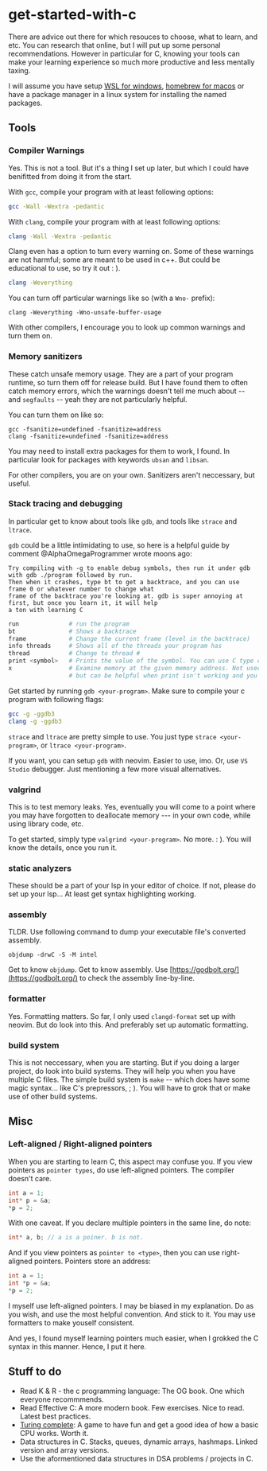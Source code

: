 # get-started-with-c

There are advice out there for which resouces to choose, what to learn, and etc. You can research that online,
but I will put up some personal recommendations. However in particular for C, knowing your tools can make your
learning experience so much more productive and less mentally taxing.

I will assume you have setup [WSL for windows](https://learn.microsoft.com/en-us/windows/wsl/install),
[homebrew for macos](https://brew.sh/) or have a package manager in a linux system for installing the named packages.

## Tools
### Compiler Warnings

Yes. This is not a tool. But it's a thing I set up later, but which I could have benifitted from doing it from the start.

With `gcc`, compile your program with at least following options:
```bash
gcc -Wall -Wextra -pedantic
```

With `clang`, compile your program with at least following options:
```bash
clang -Wall -Wextra -pedantic
```

Clang even has a option to turn every warning on. Some of these warnings are not harmful; some are meant to be used in c++.
But could be educational to use, so try it out : ).
```bash
clang -Weverything
```

You can turn off particular warnings like so (with a `Wno-` prefix):
```
clang -Weverything -Wno-unsafe-buffer-usage
```

With other compilers, I encourage you to look up common warnings and turn them on.

### Memory sanitizers

These catch unsafe memory usage. They are a part of your program runtime, so turn them off for release build. But I have
found them to often catch memory errors, which the warnings doesn't tell me much about -- and `segfaults` -- yeah they are
not particularly helpful.

You can turn them on like so:
```
gcc -fsanitize=undefined -fsanitize=address
clang -fsanitize=undefined -fsanitize=address
```
You may need to install extra packages for them to work, I found. In particular look for packages with keywords `ubsan` and `libsan`.

For other compilers, you are on your own. Sanitizers aren't neccessary, but useful.

### Stack tracing and debugging

In particular get to know about tools like `gdb`, and tools like `strace` and `ltrace`.

`gdb` could be a little intimidating to use, so here is a helpful guide by comment @AlphaOmegaProgrammer wrote moons ago:
```https://godbolt.org/
Try compiling with -g to enable debug symbols, then run it under gdb with gdb ./program followed by run.
Then when it crashes, type bt to get a backtrace, and you can use frame 0 or whatever number to change what
frame of the backtrace you're looking at. gdb is super annoying at first, but once you learn it, it will help
a ton with learning C
```

```bash
run              # run the program
bt               # Shows a backtrace
frame            # Change the current frame (level in the backtrace)
info threads     # Shows all of the threads your program has
thread           # Change to thread #
print <symbol>   # Prints the value of the symbol. You can use C type casting here
x                # Examine memory at the given memory address. Not used much,
                 # but can be helpful when print isn't working and you don't know why
```

Get started by running `gdb <your-program>`. Make sure to compile your c program with following flags:
```bash
gcc -g -ggdb3
clang -g -ggdb3
```

`strace` and `ltrace` are pretty simple to use. You just type `strace <your-program>`, or `ltrace <your-program>`.

If you want, you can setup `gdb` with neovim. Easier to use, imo. Or, use `VS Studio` debugger. Just mentioning
a few more visual alternatives.

### valgrind

This is to test memory leaks. Yes, eventually you will come to a point where you may have forgotten to deallocate
memory --- in your own code, while using library code, etc.

To get started, simply type `valgrind <your-program>`. No more. : ). You will know the details, once you run it.

### static analyzers

These should be a part of your lsp in your editor of choice. If not, please do set up your lsp... At least get
syntax highlighting working.

### assembly

TLDR. Use following command to dump your executable file's converted assembly.

```
objdump -drwC -S -M intel
```

Get to know `objdump`. Get to know assembly. Use [https://godbolt.org/](https://godbolt.org/) to check the assembly
line-by-line.

### formatter

Yes. Formatting matters. So far, I only used `clangd-format` set up with neovim. But do look into this. And preferably
set up automatic formatting.

### build system

This is not neccessary, when you are starting. But if you doing a larger project, do look into build systems. They will
help you when you have multiple C files. The simple build system is `make` -- which does have some magic syntax...
like C's prepressors, ; ). You will have to grok that or make use of other build systems.

## Misc

### Left-aligned / Right-aligned pointers

When you are starting to learn C, this aspect may confuse you. If you view pointers as `pointer types`, do use left-aligned
pointers. The compiler doesn't care.
```c
int a = 1;
int* p = &a;
*p = 2;
```
With one caveat. If you declare multiple pointers in the same line, do note:
```c
int* a, b; // a is a poiner. b is not.
```

And if you view pointers as `pointer to <type>`, then you can use right-aligned pointers. Pointers store an address:
```c
int a = 1;
int *p = &a;
*p = 2;
```

I myself use left-aligned pointers. I may be biased in my explanation. Do as you wish, and use the most helpful convention.
And stick to it. You may use formatters to make youself consistent.

And yes, I found myself learning pointers much easier, when I grokked the C syntax in this manner. Hence, I put it here.

## Stuff to do

- Read K & R - the c programming language: The OG book. One which everyone recommmends.
- Read Effective C: A more modern book. Few exercises. Nice to read. Latest best practices.
- [Turing complete](https://store.steampowered.com/app/1444480/Turing_Complete/): A game to have fun and get a good idea of
how a basic CPU works. Worth it.
- Data structures in C. Stacks, queues, dynamic arrays, hashmaps. Linked version and array versions.
- Use the aformentioned data structures in DSA problems / projects in C.
